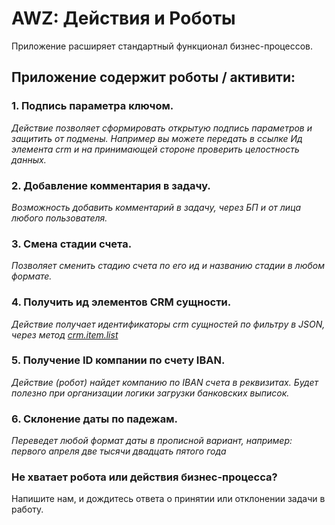 # AWZ: Действия и Роботы
<!-- desc-start -->
Приложение расширяет стандартный функционал бизнес-процессов.

## Приложение содержит роботы / активити:

### 1. Подпись параметра ключом.
_Действие позволяет сформировать открытую подпись параметров и защитить от подмены. Например вы можете передать в ссылке Ид элемента crm и на принимающей стороне проверить целостность данных._
### 2. Добавление комментария в задачу.
_Возможность добавить комментарий в задачу, через БП и от лица любого пользователя._
### 3. Смена стадии счета.
_Позволяет сменить стадию счета по его ид и названию стадии в любом формате._
### 4. Получить ид элементов CRM сущности.
_Действие получает идентификаторы crm сущностей по фильтру в JSON, через метод [crm.item.list](https://apidocs.bitrix24.ru/api-reference/crm/universal/crm-item-list.html)_
### 5. Получение ID компании по счету IBAN.
_Действие (робот) найдет компанию по IBAN счета в реквизитах. Будет полезно при организации логики загрузки банковских выписок._
### 6. Склонение даты по падежам.
_Переведет любой формат даты в прописной вариант, например: первого апреля две тысячи двадцать пятого года_

<!-- desc-end -->

### Не хватает робота или действия бизнес-процесса?

Напишите нам, и дождитесь ответа о принятии или отклонении задачи в работу.